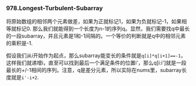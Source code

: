 ### 978.Longest-Turbulent-Subarray

将原始数组的相邻两个元素做差，如果为正就标记1，如果为负就标记-1，如果相等就标记0. 那么我们就能得到一个长度为n-1的序列q。显然，我们需要找q中最长的一段subarray，并且元素是1和-1间隔的。一个等价的判断就是q中的相邻元素的乘积是-1.

假设我们从i开始作为起点，那么subarray能变长的条件就是```q[i]*q[i+1]==-1```，这样我们就递增i，直至可以找到最后一个满足条件的位置i'，那么q[i:i']就是一段最长的+/-1相间的序列。注意，q是差分元素，所以实际在nums里，subarray长度就是```i'-i+2```.
